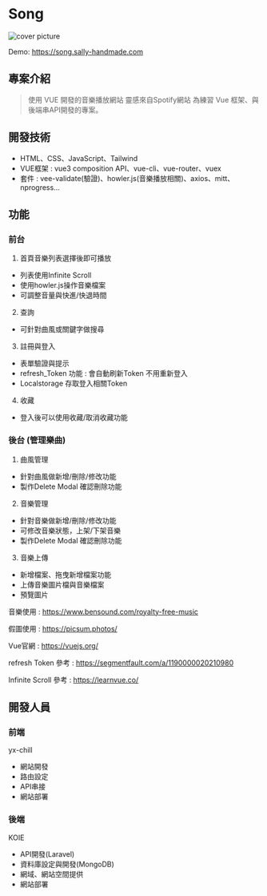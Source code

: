 # Song

![cover picture](https://line.sally-handmade.com/lineimg/44b433a.jpg)

Demo: <https://song.sally-handmade.com>

## 專案介紹
>使用 VUE 開發的音樂播放網站
>靈感來自Spotify網站
>為練習 Vue 框架、與後端串API開發的專案。

## 開發技術
- HTML、CSS、JavaScript、Tailwind
- VUE框架 : vue3 composition API、vue-cli、vue-router、vuex
- 套件 : vee-validate(驗證)、howler.js(音樂播放相關)、axios、mitt、nprogress...

## 功能
### 前台
1. 首頁音樂列表選擇後即可播放
  + 列表使用Infinite Scroll
  + 使用howler.js操作音樂檔案
  + 可調整音量與快進/快退時間

2. 查詢
  + 可針對曲風或關鍵字做搜尋

3. 註冊與登入
  + 表單驗證與提示
  + refresh_Token 功能 : 會自動刷新Token 不用重新登入
  + Localstorage 存取登入相關Token

4. 收藏
  + 登入後可以使用收藏/取消收藏功能
 
### 後台 (管理樂曲)
1. 曲風管理
  + 針對曲風做新增/刪除/修改功能
  + 製作Delete Modal 確認刪除功能

2. 音樂管理
  + 針對音樂做新增/刪除/修改功能
  + 可修改音樂狀態，上架/下架音樂
  + 製作Delete Modal 確認刪除功能

3. 音樂上傳
  + 新增檔案、拖曳新增檔案功能
  + 上傳音樂圖片檔與音樂檔案
  + 預覽圖片

音樂使用 : <https://www.bensound.com/royalty-free-music>

假圖使用 : <https://picsum.photos/>

Vue官網 : <https://vuejs.org/>

refresh Token 參考 : <https://segmentfault.com/a/1190000020210980>

Infinite Scroll 參考 : <https://learnvue.co/>


## 開發人員
### 前端
  yx-chill
  - 網站開發
  - 路由設定
  - API串接
  - 網站部署
### 後端
  KOIE
  - API開發(Laravel)
  - 資料庫設定與開發(MongoDB)
  - 網域、網站空間提供
  - 網站部署
